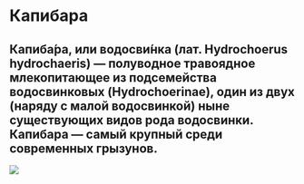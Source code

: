# Капибара

## Капиба́ра, или водосви́нка (лат. Hydrochoerus hydrochaeris) — полуводное травоядное млекопитающее из подсемейства водосвинковых (Hydrochoerinae), один из двух (наряду с малой водосвинкой) ныне существующих видов рода водосвинки. Капибара — самый крупный среди современных грызунов.

![][def]

[def]: https://fun-cats.ru/wp-content/uploads/9/f/c/9fcd2413fb01e0c8aa4c6bd525c65fbd.jpeg